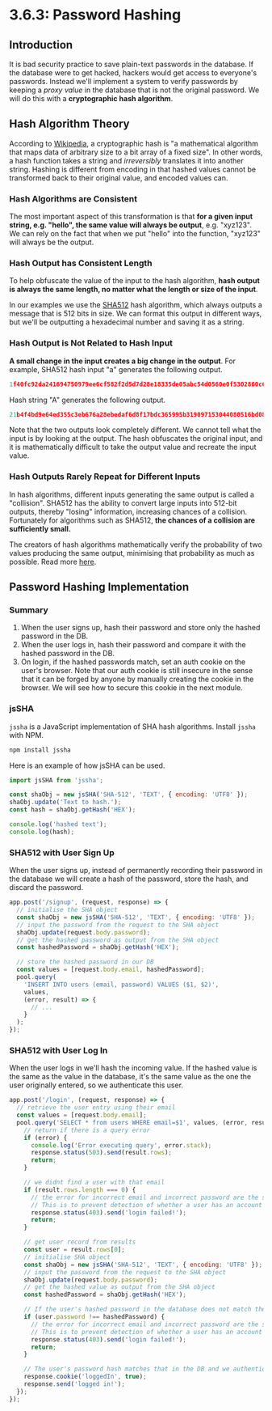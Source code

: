 # 3.6.3: Password Hashing

## Introduction

It is bad security practice to save plain-text passwords in the database. If the database were to get hacked, hackers would get access to everyone's passwords. Instead we'll implement a system to verify passwords by keeping a _proxy value_ in the database that is not the original password. We will do this with a **cryptographic hash algorithm**.

## Hash Algorithm Theory

According to [Wikipedia](https://en.wikipedia.org/wiki/Cryptographic_hash_function), a cryptographic hash is "a mathematical algorithm that maps data of arbitrary size to a bit array of a fixed size". In other words, a hash function takes a string and _irreversibly_ translates it into another string. Hashing is different from encoding in that hashed values cannot be transformed back to their original value, and encoded values can.

### Hash Algorithms are Consistent

The most important aspect of this transformation is that **for a given input string, e.g. "hello", the same value will always be output**, e.g. "xyz123". We can rely on the fact that when we put "hello" into the function, "xyz123" will always be the output.

### Hash Output has Consistent Length

To help obfuscate the value of the input to the hash algorithm, **hash output is always the same length, no matter what the length or size of the input**.

In our examples we use the [SHA512](https://en.wikipedia.org/wiki/SHA-2) hash algorithm, which always outputs a message that is 512 bits in size. We can format this output in different ways, but we'll be outputting a hexadecimal number and saving it as a string. 

### Hash Output is Not Related to Hash Input

**A small change in the input creates a big change in the output**. For example, SHA512 hash input "a" generates the following output.

```javascript
1f40fc92da241694750979ee6cf582f2d5d7d28e18335de05abc54d0560e0f5302860c652bf08d560252aa5e74210546f369fbbbce8c12cfc7957b2652fe9a75
```

Hash string "A" generates the following output.

```javascript
21b4f4bd9e64ed355c3eb676a28ebedaf6d8f17bdc365995b319097153044080516bd083bfcce66121a3072646994c8430cc382b8dc543e84880183bf856cff5
```

Note that the two outputs look completely different. We cannot tell what the input is by looking at the output. The hash obfuscates the original input, and it is mathematically difficult to take the output value and recreate the input value.

### Hash Outputs Rarely Repeat for Different Inputs

In hash algorithms, different inputs generating the same output is called a "collision". SHA512 has the ability to convert large inputs into 512-bit outputs, thereby "losing" information, increasing chances of a collision. Fortunately for algorithms such as SHA512, **the chances of a collision are sufficiently small.**

The creators of hash algorithms mathematically verify the probability of two values producing the same output, minimising that probability as much as possible. Read more [here](https://stackoverflow.com/questions/4014090/is-it-safe-to-ignore-the-possibility-of-sha-collisions-in-practice).

## Password Hashing Implementation

### Summary

1. When the user signs up, hash their password and store only the hashed password in the DB.
2. When the user logs in, hash their password and compare it with the hashed password in the DB.
3. On login, if the hashed passwords match, set an auth cookie on the user's browser. Note that our auth cookie is still insecure in the sense that it can be forged by anyone by manually creating the cookie in the browser. We will see how to secure this cookie in the next module.

### jsSHA

`jssha` is a JavaScript implementation of SHA hash algorithms. Install `jssha` with NPM.

```javascript
npm install jssha
```

Here is an example of how jsSHA can be used.

```javascript
import jsSHA from 'jssha';

const shaObj = new jsSHA('SHA-512', 'TEXT', { encoding: 'UTF8' });
shaObj.update('Text to hash.');
const hash = shaObj.getHash('HEX');

console.log('hashed text');
console.log(hash);
```

### SHA512 with User Sign Up

When the user signs up, instead of permanently recording their password in the database we will create a hash of the password, store the hash, and discard the password.

```javascript
app.post('/signup', (request, response) => {
  // initialise the SHA object
  const shaObj = new jsSHA('SHA-512', 'TEXT', { encoding: 'UTF8' });
  // input the password from the request to the SHA object
  shaObj.update(request.body.password);
  // get the hashed password as output from the SHA object
  const hashedPassword = shaObj.getHash('HEX');

  // store the hashed password in our DB
  const values = [request.body.email, hashedPassword];
  pool.query(
    'INSERT INTO users (email, password) VALUES ($1, $2)',
    values,
    (error, result) => {
      // ...
    }
  );
});
```

### SHA512 with User Log In

When the user logs in we'll hash the incoming value. If the hashed value is the same as the value in the database, it's the same value as the one the user originally entered, so we authenticate this user.

```javascript
app.post('/login', (request, response) => {
  // retrieve the user entry using their email
  const values = [request.body.email];
  pool.query('SELECT * from users WHERE email=$1', values, (error, result) => {
    // return if there is a query error
    if (error) {
      console.log('Error executing query', error.stack);
      response.status(503).send(result.rows);
      return;
    }

    // we didnt find a user with that email
    if (result.rows.length === 0) {
      // the error for incorrect email and incorrect password are the same for security reasons.
      // This is to prevent detection of whether a user has an account for a given service.
      response.status(403).send('login failed!');
      return;
    }

    // get user record from results
    const user = result.rows[0];
    // initialise SHA object
    const shaObj = new jsSHA('SHA-512', 'TEXT', { encoding: 'UTF8' });
    // input the password from the request to the SHA object
    shaObj.update(request.body.password);
    // get the hashed value as output from the SHA object
    const hashedPassword = shaObj.getHash('HEX');

    // If the user's hashed password in the database does not match the hashed input password, login fails
    if (user.password !== hashedPassword) {
      // the error for incorrect email and incorrect password are the same for security reasons.
      // This is to prevent detection of whether a user has an account for a given service.
      response.status(403).send('login failed!');
      return;
    }

    // The user's password hash matches that in the DB and we authenticate the user.
    response.cookie('loggedIn', true);
    response.send('logged in!');
  });
});
```

